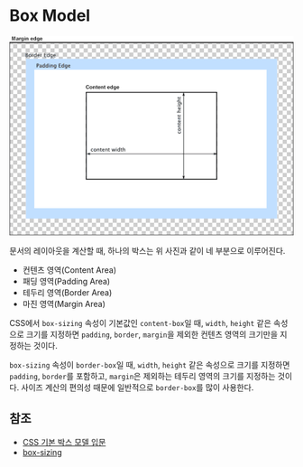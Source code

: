 # Box Model

![Box Model](images/box-model.png)

문서의 레이아웃을 계산할 때, 하나의 박스는 위 사진과 같이 네 부분으로 이루어진다.

- 컨텐츠 영역(Content Area)
- 패딩 영역(Padding Area)
- 테두리 영역(Border Area)
- 마진 영역(Margin Area)

CSS에서 `box-sizing` 속성이 기본값인 `content-box`일 때, `width`, `height` 같은 속성으로 크기를 지정하면 `padding`, `border`, `margin`을 제외한 컨텐츠 영역의 크기만을 지정하는 것이다.

`box-sizing` 속성이 `border-box`일 때, `width`, `height` 같은 속성으로 크기를 지정하면 `padding`, `border`를 포함하고, `margin`은 제외하는 테두리 영역의 크기를 지정하는 것이다. 사이즈 계산의 편의성 때문에 일반적으로 `border-box`를 많이 사용한다.

## 참조

- [CSS 기본 박스 모델 입문](https://developer.mozilla.org/ko/docs/Web/CSS/CSS_Box_Model/Introduction_to_the_CSS_box_model)
- [box-sizing](https://developer.mozilla.org/ko/docs/Web/CSS/box-sizing)
